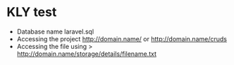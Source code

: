 # KLY test
  
  - Database name laravel.sql
  - Accessing the project http://domain.name/ or http://domain.name/cruds
  - Accessing the file using > http://domain.name/storage/details/filename.txt